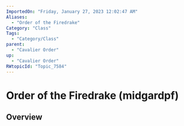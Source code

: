```yaml
---
ImportedOn: "Friday, January 27, 2023 12:02:47 AM"
Aliases:
  - "Order of the Firedrake"
Category: "Class"
Tags:
  - "Category/Class"
parent:
  - "Cavalier Order"
up:
  - "Cavalier Order"
RWtopicId: "Topic_7584"
---
```

# Order of the Firedrake (midgardpf)
## Overview
